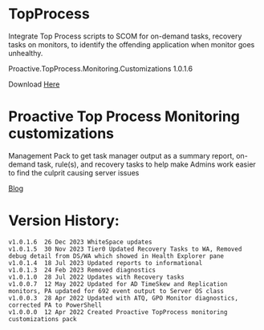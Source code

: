 # TopProcess
Integrate Top Process scripts to SCOM for on-demand tasks, recovery tasks on monitors, to identify the offending application when monitor goes unhealthy.

Proactive.TopProcess.Monitoring.Customizations 1.0.1.6

Download [Here](https://github.com/theKevinJustin/TopProcess/blob/main/Proactive.TopProcess.Monitoring.Customizations.xml)

# Proactive Top Process Monitoring customizations
Management Pack to get task manager output as a summary report, on-demand task, rule(s),
and recovery tasks to help make Admins work easier to find the culprit causing server issues

[Blog](https://kevinjustin.com/blog/2023/08/14/top-process-powershell-script/)

# Version History:
```
v1.0.1.6  26 Dec 2023 WhiteSpace updates
v1.0.1.5  30 Nov 2023 Tier0 Updated Recovery Tasks to WA, Removed debug detail from DS/WA which showed in Health Explorer pane
v1.0.1.4  18 Jul 2023 Updated reports to informational
v1.0.1.3  24 Feb 2023 Removed diagnostics
v1.0.1.0  28 Jul 2022 Updates with Recovery tasks
v1.0.0.7  12 May 2022 Updated for AD TimeSkew and Replication monitors, PA updated for 692 event output to Server OS class
v1.0.0.3  28 Apr 2022 Updated with ATQ, GPO Monitor diagnostics, corrected PA to PowerShell
v1.0.0.0  12 Apr 2022 Created Proactive TopProcess monitoring customizations pack
```
